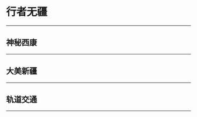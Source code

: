 [^_^]: 哈哈我是注释，不会在浏览器中显示。


<h1>行者无疆</h1>

***

<h2>神秘西康</h2>

***

<h2>大美新疆</h2>

***

<h2>轨道交通</h2>

***
